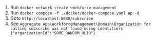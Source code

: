 1. Run `docker network create workforce-management`
2. Run `docker compose -f ./docker/docker-compose.yaml up -d`
3. Goto `http://localhost:8080/subscribe`
4. See `Aggregate App\WorkforceManagement\Domain\Organization for calling subscribe was not found using identifiers {"organizationId":"SOME_RANDOM_ULID"}`